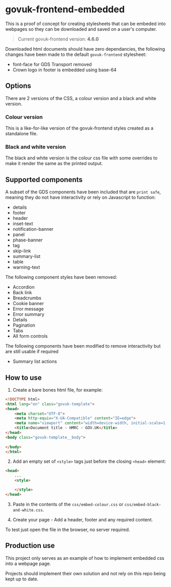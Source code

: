 # govuk-frontend-embedded

This is a proof of concept for creating stylesheets that can be embeded into webpages so they can be downloaded and saved on a user's computer.

> Current govuk-frontend version: **4.6.0**

Downloaded html documents should have zero dependancies, the following changes have been made to the default `govuk-frontend` stylesheet:

* font-face for GDS Transport removed
* Crown logo in footer is embedded using base-64

## Options

There are 2 versions of the CSS, a colour version and a black and white version.

### Colour version

This is a like-for-like version of the govuk-frontend styles created as a standalone file.

### Black and white version

The black and white version is the colour css file with some overrides to make it render the same as the printed output. 

## Supported components

A subset of the GDS components have been included that are `print safe`, meaning they do not have interactivity or rely on Javascript to function:

* details
* footer
* header
* inset-text
* notification-banner
* panel
* phase-banner
* tag
* skip-link
* summary-list
* table
* warning-text

The following component styles have been removed:

* Accordion
* Back link
* Breadcrumbs
* Cookie banner
* Error message
* Error summary
* Details
* Pagination
* Tabs
* All form controls

The following components have been modified to remove interactivity but are still usable if required

* Summary list actions

## How to use

1. Create a bare bones html file, for example:

```html
<!DOCTYPE html>
<html lang="en" class="govuk-template">
<head>
    <meta charset="UTF-8">
    <meta http-equiv="X-UA-Compatible" content="IE=edge">
    <meta name="viewport" content="width=device-width, initial-scale=1.0">
    <title>Document title - HMRC - GOV.UK</title>
</head>
<body class="govuk-template__body">
    
</body>
</html>
```

2. Add an empty set of `<style>` tags just before the closing `<head>` element:

```html
<head>
    ...
    <style>

    </style>
</head>
```

3. Paste in the contents of the `css/embed-colour.css` or `css/embed-black-and-white.css`.

4. Create your page - Add a header, footer and any required content. 

To test just open the file in the browser, no server required.

## Production use

This project only serves as an example of how to implement embedded css into a webpage page.

Projects should implement their own solution and not rely on this repo being kept up to date.
